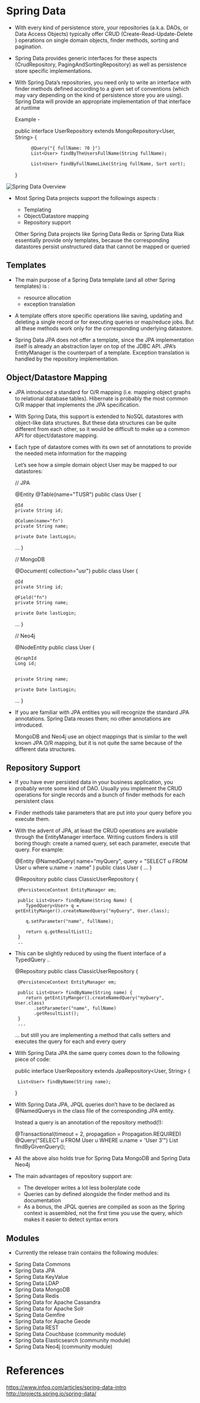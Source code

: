 
# Spring Data

* With every kind of persistence store, your repositories (a.k.a. DAOs, or Data Access Objects) 
  typically offer CRUD (Create-Read-Update-Delete ) operations on single domain objects, 
  finder methods, sorting and pagination. 
  
* Spring Data provides generic interfaces for these aspects 
  (CrudRepository, PagingAndSortingRepository) as well as persistence 
   store specific implementations.

* With Spring Data’s repositories, you need only to write an interface 
  with finder methods defined according to a given set of conventions 
  (which may vary depending on the kind of persistence store you are using). 
  Spring Data will provide an appropriate implementation of that interface at runtime

    Example -
	
	public interface UserRepository extends MongoRepository<User, String> { 
	
			@Query("{ fullName: ?0 }")
			List<User> findByTheUsersFullName(String fullName);

			List<User> findByFullNameLike(String fullName, Sort sort);
	}

![Spring Data Overview](Spring_Data.jpg)

* Most Spring Data projects support the followings aspects :

	- Templating
	- Object/Datastore mapping
	- Repository support

	Other Spring Data projects like Spring Data Redis or Spring Data Riak 
	essentially provide only templates, because the corresponding datastores
	persist unstructured data that cannot be mapped or queried
	
## Templates

* The main purpose of a Spring Data template (and all other Spring templates) is : 
  - resource allocation
  - exception translation
   
* A template offers store specific operations like saving, updating and deleting 
  a single record or for executing queries or map/reduce jobs. 
  But all these methods work only for the corresponding underlying datastore.

* Spring Data JPA does not offer a template, since the JPA implementation
  itself is already an abstraction layer on top of the JDBC API.
  JPA’s EntityManager is the counterpart of a template.
  Exception translation is handled by the repository implementation.

## Object/Datastore Mapping

* JPA introduced a standard for O/R mapping (i.e. mapping object graphs to relational database tables).
   Hibernate is probably the most common O/R mapper that implements the JPA specification.

* With Spring Data, this support is extended to NoSQL datastores with object-like data structures.
  But these data structures can be quite different from each other, so it would be difficult 
  to make up a common API for object/datastore mapping.
  
* Each type of datastore comes with its own set of annotations to provide 
  the needed meta information for the mapping

  Let’s see how a simple domain object User may be mapped to our datastores:

    // JPA

	@Entity
	@Table(name="TUSR")
	public class User {

	  @Id
	  private String id;

	  @Column(name="fn")
	  private String name;

	  private Date lastLogin;

	...
	}

	// MongoDB
	
	@Document(
	collection="usr")
	public class User {

	  @Id
	  private String id;

	  @Field("fn")
	  private String name;

	  private Date lastLogin;

	 ...
	}

	// Neo4j
	
	@NodeEntity
	public class User {

	  @GraphId
	  Long id;


	  private String name;

	  private Date lastLogin;

	...
	}
	
* If you are familiar with JPA entities you will recognize the standard JPA annotations.
  Spring Data reuses them; no other annotations are introduced. 

  
   MongoDB and Neo4j use an object mappings that is similar to the 
   well known JPA O/R mapping, but it is not quite the same because of the 
   different data structures. 

## Repository Support

* If you have ever persisted data in your business application,
  you probably wrote some kind of DAO. Usually you implement the CRUD operations
  for single records and a bunch of finder methods for each persistent class

* Finder methods take parameters that are put into your query before you execute them.

* With the advent of JPA, at least the CRUD operations are available through 
  the EntityManager interface. Writing custom finders is still boring though: 
  create a named query, set each parameter, execute that query. For example:
  
  
	@Entity
	@NamedQuery( name="myQuery", query = "SELECT u FROM User u where u.name = :name" )
	public class User { 
	 ...
	} 
  
	@Repository 
	public class ClassicUserRepository { 

	   @PersistenceContext EntityManager em; 

	   public List<User> findByName(String Name) { 
		  TypedQuery<User> q = getEntityManger().createNamedQuery("myQuery", User.class); 

		  q.setParameter("name", fullName);

		  return q.getResultList();
	   } 
	   ..
	   
* This can be slightly reduced by using the fluent interface of a TypedQuery ..

	@Repository
	public class ClassicUserRepository { 

	   @PersistenceContext EntityManager em; 

	   public List<User> findByName(String name) {
		  return getEntityManger().createNamedQuery("myQuery", User.class)
			 .setParameter("name", fullName)
			 .getResultList(); 
	   } 
	   ...
	   
     ... but still you are implementing a method that calls setters and executes 
	 the query for each and every query
	 
* With Spring Data JPA the same query comes down to the following piece of code:	

	public interface UserRepository extends JpaRepository<User, String> {

	   List<User> findByName(String name); 
	}  

* With Spring Data JPA, JPQL queries don’t have to be declared as @NamedQuerys 
  in the class file of the corresponding JPA entity. 
  
  Instead a query is an annotation of the repository method(!):
	
	@Transactional(timeout = 2, propagation = Propagation.REQUIRED)
	@Query("SELECT u FROM User u WHERE u.name = 'User 3'")
	List<User> findByGivenQuery();
	
* All the above also holds true for Spring Data MongoDB and Spring Data Neo4j

* The main advantages of repository support are:
	- The developer writes a lot less boilerplate code
	- Queries can by defined alongside the finder method and its documentation
	- As a bonus, the JPQL queries are compiled as soon as the Spring context is assembled,
	  not the first time you use the query, which makes it easier to detect syntax errors

## Modules

* Currently the release train contains the following modules:

- Spring Data Commons
- Spring Data JPA
- Spring Data KeyValue
- Spring Data LDAP
- Spring Data MongoDB
- Spring Data Redis
- Spring Data for Apache Cassandra
- Spring Data for Apache Solr
- Spring Data Gemfire
- Spring Data for Apache Geode
- Spring Data REST
- Spring Data Couchbase (community module)
- Spring Data Elasticsearch (community module)
- Spring Data Neo4j (community module)

References
==========
https://www.infoq.com/articles/spring-data-intro
http://projects.spring.io/spring-data/